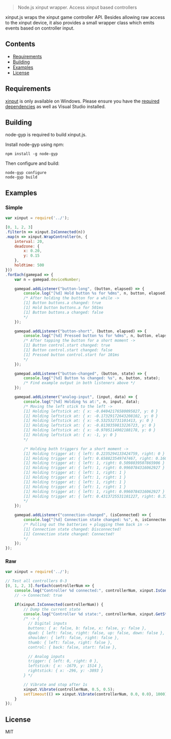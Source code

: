 > Node.js xinput wrapper. Access xinput based controllers

xinput.js wraps the xinput game controller API. Besides allowing raw access to the xinput device, it also provides a small wrapper class which emits events based on controller input.

## Contents

- [Requirements](#requirements)
- [Building](#building)
- [Examples](#examples)
- [License](#license)

## Requirements

[xinput](https://en.wikipedia.org/wiki/DirectInput#XInput) is only available on Windows. Please ensure you have the [required dependencies](https://github.com/nodejs/node-gyp#installation) as well as Visual Studio installed.

## Building

node-gyp is required to build xinput.js.

Install node-gyp using npm:

```
npm install -g node-gyp
```

Then configure and build:

```
node-gyp configure
node-gyp build
```

## Examples

### Simple
```JavaScript
var xinput = require('../');

[0, 1, 2, 3]
.filter(n => xinput.IsConnected(n))
.map(n => xinput.WrapController(n, {
	interval: 20,
	deadzone: {
		x: 0.20,
		y: 0.15
	},
	holdtime: 500
}))
.forEach(gamepad => {
	var n = gamepad.deviceNumber;

	gamepad.addListener("button-long", (button, elapsed) => {
		console.log("[%d] Hold button %s for %dms", n, button, elapsed);
		/* After holding the button for a while ->
		[1] Button buttons.a changed: true
		[1] Hold button buttons.a for 501ms
		[1] Button buttons.a changed: false
		*/
	});

	gamepad.addListener("button-short", (button, elapsed) => {
		console.log("[%d] Pressed button %s for %dms", n, button, elapsed);
		/* After tapping the button for a short moment ->
		[1] Button control.start changed: true
		[1] Button control.start changed: false
		[1] Pressed button control.start for 101ms
		*/
	});

	gamepad.addListener("button-changed", (button, state) => {
		console.log("[%d] Button %s changed: %s", n, button, state);
		/* Find example output in both listeners above */
	});

	gamepad.addListener("analog-input", (input, data) => {
		console.log("[%d] Holding %s at:", n, input, data);
		/* Moving the left stick to the left ->
		[1] Holding leftstick at: { x: -0.04042176580095827, y: 0 }
		[1] Holding leftstick at: { x: -0.17329172643208102, y: 0 }
		[1] Holding leftstick at: { x: -0.532532731101413, y: 0 }
		[1] Holding leftstick at: { x: -0.8130359813226723, y: 0 }
		[1] Holding leftstick at: { x: -0.9705114902188178, y: 0 }
		[1] Holding leftstick at: { x: -1, y: 0 }
		*/

		/* Holding both triggers for a short moment ->
		[1] Holding trigger at: { left: 0.2235294133424759, right: 0 }
		[1] Holding trigger at: { left: 0.658823549747467, right: 0.16078431904315948 }
		[1] Holding trigger at: { left: 1, right: 0.5098039507865906 }
		[1] Holding trigger at: { left: 1, right: 0.9960784316062927 }
		[1] Holding trigger at: { left: 1, right: 1 }
		[1] Holding trigger at: { left: 1, right: 1 }
		[1] Holding trigger at: { left: 1, right: 1 }
		[1] Holding trigger at: { left: 1, right: 1 }
		[1] Holding trigger at: { left: 1, right: 0.9960784316062927 }
		[1] Holding trigger at: { left: 0.4313725531101227, right: 0.37254902720451355 }
		*/
	});

	gamepad.addListener("connection-changed", (isConnected) => {
		console.log("[%d] Connection state changed: %s", n, isConnected ? "Connected!" : "Disconnected!");
		/* Pulling out the batteries + plugging them back in ->
		[1] Connection state changed: Disconnected!
		[1] Connection state changed: Connected!
		*/
	});
});
```

### Raw
```JavaScript
var xinput = require('../');

// Test all controllers 0-3
[0, 1, 2, 3].forEach(controllerNum => {
	console.log("Controller %d connected:", controllerNum, xinput.IsConnected(controllerNum));
	// -> Connected: true

	if(xinput.IsConnected(controllerNum)) {
		// Dump the current state
		console.log("Controller %d state:", controllerNum, xinput.GetState(controllerNum));
		/* -> {
		  // Digital inputs
		  buttons: { a: false, b: false, x: false, y: false },
		  dpad: { left: false, right: false, up: false, down: false },
		  shoulder: { left: false, right: false },
		  thumb: { left: false, right: false },
		  control: { back: false, start: false },

		  // Analog inputs
		  trigger: { left: 0, right: 0 },
		  leftstick: { x: -1679, y: 1514 },
		  rightstick: { x: -296, y: -3893 }
		} */

		// Vibrate and stop after 1s
		xinput.Vibrate(controllerNum, 0.5, 0.5);
		setTimeout(() => xinput.Vibrate(controllerNum, 0.0, 0.0), 1000);
	}
});
```

## License

MIT